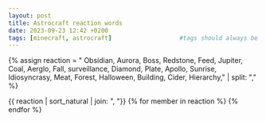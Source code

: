 ```yaml
---
layout: post
title: Astrocraft reaction words
date: 2023-09-23 12:42 +0200
tags: [minecraft, astrocraft]                   #tags should always be lowercase
---
```


{% assign reaction = "
Obsidian,
Aurora,
Boss,
Redstone,
Feed,
Jupiter,
Coal,
Aerglo,
Fall,
surveillance,
Diamond,
Plate,
Apollo,
Sunrise,
Idiosyncrasy,
Meat,
Forest,
Halloween,
Building,
Cider,
Hierarchy," | split: "," %}

{{ reaction | sort_natural | join: ",  "}}
{% for member in reaction %}
{% endfor %}